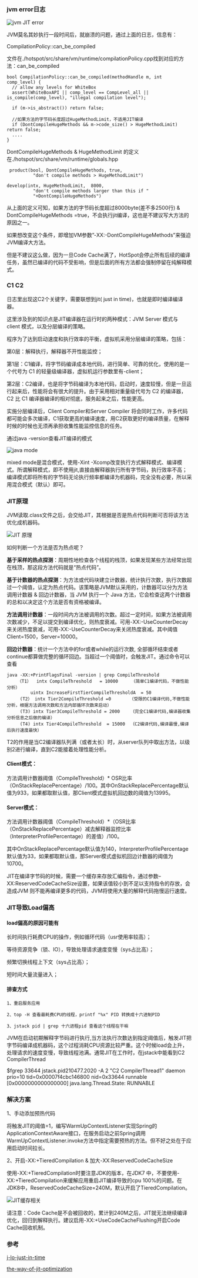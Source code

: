 ### jvm error日志
![jvm JIT error](images/jvm_JIT.png)

JVM莫名其妙执行一段时间后，就崩溃的问题，通过上面的日志，信息有：

CompilationPolicy::can_be_compiled

文件在./hotspot/src/share/vm/runtime/compilationPolicy.cpp找到对应的方法：can_be_compiled
```
bool CompilationPolicy::can_be_compiled(methodHandle m, int comp_level) {
  // allow any levels for WhiteBox
  assert(WhiteBoxAPI || comp_level == CompLevel_all || is_compile(comp_level), "illegal compilation level");
 
  if (m->is_abstract()) return false;
  
  //如果方法的字节码长度超过HugeMethodLimit，不适用JIT编译
  if (DontCompileHugeMethods && m->code_size() > HugeMethodLimit) return false;
  ....
}
```

DontCompileHugeMethods & HugeMethodLimit 的定义在./hotspot/src/share/vm/runtime/globals.hpp
```
 product(bool, DontCompileHugeMethods, true,                               
          "don't compile methods > HugeMethodLimit") 
 
develop(intx, HugeMethodLimit,  8000,                                     
          "don't compile methods larger than this if "                      
          "+DontCompileHugeMethods")  

```
从上面的定义可知，如果方法的字节码长度超过8000byte(差不多2500行) & DontCompileHugeMethods =true，不会执行jit编译，这也是不建议写大方法的原因之一。

如果想改变这个条件，即增加VM参数”-XX:-DontCompileHugeMethods”来强迫JVM编译大方法。

但是不建议这么做，因为一旦Code Cache满了，HotSpot会停止所有后续的编译任务，虽然已编译的代码不受影响，但是后面的所有方法都会强制停留在纯解释模式。

### C1 C2 
日志里出现这C2个关键字，需要联想到jit( just in time)，也就是即时编译编译器。

这里涉及到的知识点是JIT编译器在运行时的两种模式：JVM Server 模式与 client 模式，以及分层编译的策略。

程序为了达到启动速度和执行效率的平衡，虚拟机采用分层编译的策略，包括：

第0层：解释执行，解释器不开性能监控；

第1层：C1编译，将字节码编译成本地代码，进行简单、可靠的优化，使用的是一个代号为 C1 的轻量级编译器，虚拟机运行参数里有-client；

第2层：C2编译，也是将字节码编译为本地代码，启动时，速度较慢，但是一旦运行起来后，性能将会有很大的提升。由于采用相对重量级代号为 C2 的编译器，C2 比 C1 编译器编译的相对彻底，服务起来之后，性能更高。

实施分层编译后，Client Compiler和Server Compiler 将会同时工作，许多代码都可能会多次编译，C1获取更高的编译速度，用C2获取更好的编译质量，在解释时候的时候也无须再承担收集性能监控信息的任务。

通过java -version查看JIT编译的模式

![java mode](images/jvm_mode.png)

mixed mode是混合模式，使用-Xint -Xcomp改变执行方式解释模式、编译模式。所谓解释模式，即不使用jit,直接由解释器执行所有字节码，执行效率不高；编译模式即将所有的字节码无论执行频率都编译为机器码，完全没有必要，所以采用混合模式（默认）即可。

### JIT原理
JVM读取.class文件之后，会交给JIT，其根据是否是热点代码判断可否将该方法优化成机器码。

![JIT 原理](images/JIT.png)

如何判断一个方法是否为热点呢？

**基于采样的热点探测**：周期性地检查各个线程的栈顶，如果发现某些方法经常出现在栈顶，那这段方法代码就是“热点代码”。

**基于计数器的热点探测**：为方法或代码块建立计数器，统计执行次数，执行次数超过一个阈值，认定为热点代码。该策略是JVM默认采用的，计数器可以分为方法调用计数器 & 回边计数器，当 JVM 执行一个 Java 方法，它会检查这两个计数器的总和以决定这个方法是否有资格被编译。

**方法调用计数器**：一段时间内方法被调用的次数。超过一定时间，如果方法被调用次数减少，不足以提交到编译优化，则热度衰减。可用-XX:-UseCounterDecay来关闭热度衰减，可用-XX:-UseCounterDecay来关闭热度衰减。其中阈值Client=1500，Server=10000。

**回边计数器**：统计一个方法中的for或者while的运行次数, 全部循环结束或者continue都算做完整的循环回边。当超过一个阈值时，会触发JIT。通过命令可以查看

```
java -XX:+PrintFlagsFinal -version | grep CompileThreshold
    （T1）  intx CompileThreshold   = 10000     （简单C1编译代码，不做性能分析）                      
         uintx IncreaseFirstTierCompileThresholdA  = 50                                 
     (T2） intx Tier2CompileThreshold =0       （受限的C1编译代码,不做性能分析，根据方法调用次数和方法内部循环次数来启动）                         
     (T3) intx Tier3CompileThreshold = 2000    （完全C1编译代码,编译器收集分析信息之后做的编译）                            
     (T4) intx Tier4CompileThreshold  = 15000  （C2编译代码,编译最慢,编译后执行速度最快）                            
```
T2的作用是当C2编译器队列满（或者太长）时，从server队列中取出方法，以级别2进行编译，直到C2能接着处理性能分析。

#### Client模式：    

方法调用计数器阈值（CompileThreshold）* OSR比率（OnStackReplacePercentage）/100。其中OnStackReplacePercentage默认值为933，如果都取默认值，那Client模式虚拟机回边数的阈值为13995。

#### Server模式：

方法调用计数器阈值（CompileThreshold）*（OSR比率（OnStackReplacePercentage）减去解释器监控比率（InterpreterProfilePercentage）的差值）/100。

其中OnStackReplacePercentage默认值为140，InterpreterProfilePercentage默认值为33，如果都取默认值，那Server模式虚拟机回边计数器的阈值为10700。

JIT在编译字节码的时候，需要一个缓存来存放汇编指令，通过参数–XX:ReservedCodeCacheSize设置，如果该值较小到不足以支持指令的存放，会造成JVM 则不能再编译更多的代码，JVM将使用大量的解释代码拖慢运行速度。

### JIT导致Load偏高

#### load偏高的原因可能有

长时间执行耗费CPU的操作，例如循环代码（usr使用率较高）；

等待资源竞争（锁、IO），导致处理请求速度变慢（sys占比高）；

频繁切换线程上下文（sys占比高）；

短时间大量流量进入；

#### 排查方式
```
1、重启服务应用

2、top -H 查看最耗费CPU的线程，printf "%x" PID 转换成十六进制PID

3、jstack pid | grep 十六进程pid 查看这个线程在干嘛
```
JVM在启动初期解释字节码进行执行,当方法执行次数达到指定阈值后，触发JIT把字节码编译成机器码，这个过程消耗CPU资源比较严重。这个时候load会上升，处理请求的速度变慢，导致线程池满。通常JIT在工作时，在jstack中能看到C2 CompilerThread

$fgrep 33644 jstack.pid210477.2020 -A 2
"C2 CompilerThread1" daemon prio=10 tid=0x00007f4cbc146800 nid=0x33644 runnable [0x0000000000000000]
   java.lang.Thread.State: RUNNABLE
   
### 解决方案
1、手动添加预热代码

将触发JIT的阈值=1，编写WarmUpContextListener实现Spring的ApplicationContextAware接口，在服务启动之前Spring调用WarmUpContextListener.invoke方法中指定需要预热的方法。但不好之处在于应用启动时间拉长。

2、开启-XX:+TieredCompilation & 加大-XX:ReservedCodeCacheSize

使用-XX:+TieredCompilation时要注意JDK的版本，在JDK7 中，不要使用-XX:+TieredCompilation来缓解应用重启JIT编译导致的cpu 100%的问题。在JDK8中，ReservedCodeCacheSize=240M，默认开启了TieredCompilation。

![JIT缓存相关](images/JIT缓存相关.png)

请注意：Code Cache是不会被回收的，累计到240M之后，JIT就无法继续编译优化，回归到解释执行。建议启用-XX:+UseCodeCacheFlushing开启Code Cache回收机制。

### 参考
[j-lo-just-in-time](https://www.ibm.com/developerworks/cn/java/j-lo-just-in-time/index.html)

[the-way-of-jit-optimization](https://zhuxingsheng.github.io/2017/04/05/the-way-of-jit-optimization/)
